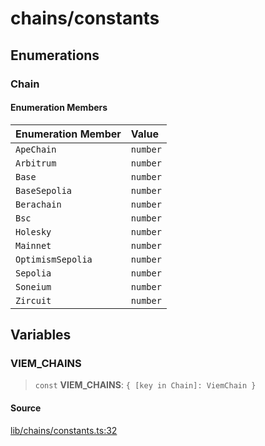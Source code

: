 # chains/constants

## Enumerations

### Chain

#### Enumeration Members

| Enumeration Member | Value |
| :------ | :------ |
| `ApeChain` | `number` |
| `Arbitrum` | `number` |
| `Base` | `number` |
| `BaseSepolia` | `number` |
| `Berachain` | `number` |
| `Bsc` | `number` |
| `Holesky` | `number` |
| `Mainnet` | `number` |
| `OptimismSepolia` | `number` |
| `Sepolia` | `number` |
| `Soneium` | `number` |
| `Zircuit` | `number` |

## Variables

### VIEM\_CHAINS

> `const` **VIEM\_CHAINS**: `{ [key in Chain]: ViemChain }`

#### Source

[lib/chains/constants.ts:32](https://github.com/PufferFinance/puffer-sdk/blob/a134afa1195c908a0a133640ac6c1de4a6ca709d/lib/chains/constants.ts#L32)

